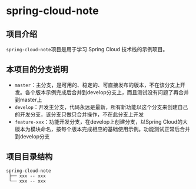# spring-cloud-note

## 项目介绍

`spring-cloud-note`项目是用于学习 Spring Cloud 技术栈的示例项目。

## 本项目的分支说明

- `master`：主分支，是可用的、稳定的、可直接发布的版本，不在该分支上开发。各个版本示例完成后合并到develop分支上，而且测试没有问题了再合并到master上
- `develop`：开发主分支，代码永远是最新，所有新功能以这个分支来创建自己的开发分支，该分支只做只合并操作，不在此分支上开发
- `feature-xxx`：功能开发分支，在develop上创建分支，以Spring Cloud的大版本为模块命名，按每个版本完成相应的基础使用示例。功能测试正常后合并到develop分支

## 项目目录结构

```
spring-cloud-note
 ├── xxx -- xxx
 └── xxx -- xxx
```

